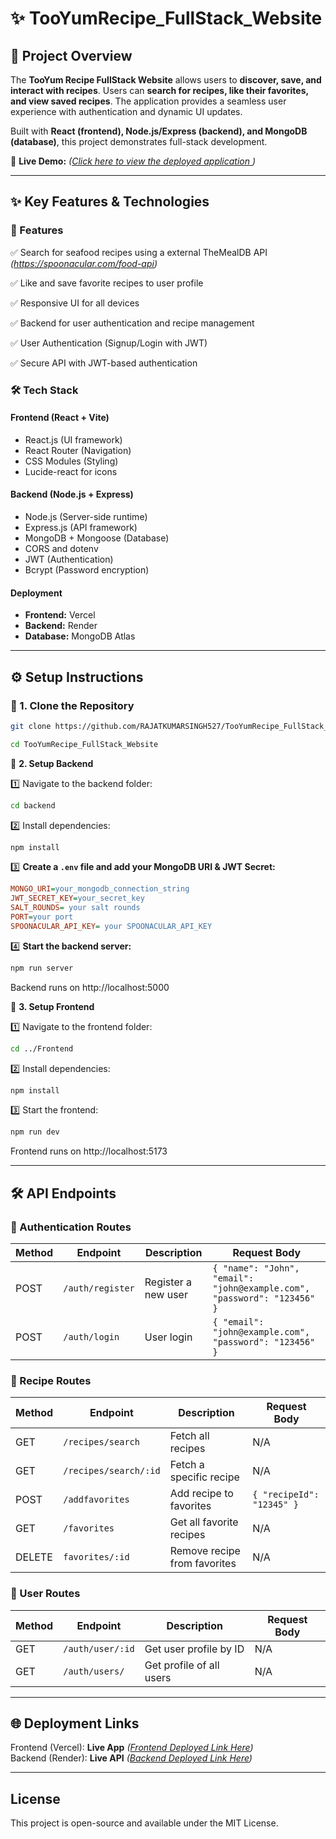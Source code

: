 # ✨ TooYumRecipe_FullStack_Website

## 🌟 Project Overview  
The **TooYum Recipe FullStack Website** allows users to **discover, save, and interact with recipes**. Users can **search for recipes, like their favorites, and view saved recipes**. The application provides a seamless user experience with authentication and dynamic UI updates.

Built with **React (frontend), Node.js/Express (backend), and MongoDB (database)**, this project demonstrates full-stack development.  

🔗 **Live Demo:**  *([Click here to view the deployed application ](https://too-yum-recipe-full-stack-website.vercel.app/))*  

---

## ✨ Key Features & Technologies  


### 🌟 Features  
✅ Search for seafood recipes using a external TheMealDB API *(https://spoonacular.com/food-api)*

✅ Like and save favorite recipes to user profile

✅ Responsive UI for all devices

✅ Backend for user authentication and recipe management

✅ User Authentication (Signup/Login with JWT)  

✅ Secure API with JWT-based authentication  

### 🛠️ Tech Stack  
#### **Frontend (React + Vite)**
- React.js (UI framework)
- React Router (Navigation)
- CSS Modules (Styling)
- Lucide-react for icons

#### **Backend (Node.js + Express)**
- Node.js (Server-side runtime)
- Express.js (API framework)
- MongoDB + Mongoose (Database)
- CORS and dotenv
- JWT (Authentication)
- Bcrypt (Password encryption)

#### **Deployment**
- **Frontend:** Vercel  
- **Backend:** Render  
- **Database:** MongoDB Atlas  

---

## ⚙️ Setup Instructions  

### 🔹 1. Clone the Repository  
```bash
git clone https://github.com/RAJATKUMARSINGH527/TooYumRecipe_FullStack_Website.git

cd TooYumRecipe_FullStack_Website
```

🔹 **2. Setup Backend**

1️⃣ Navigate to the backend folder:
```bash
cd backend
```

2️⃣ Install dependencies:
```bash
npm install
```

3️⃣ **Create a `.env` file and add your MongoDB URI & JWT Secret:**
```ini
MONGO_URI=your_mongodb_connection_string
JWT_SECRET_KEY=your_secret_key
SALT_ROUNDS= your salt rounds
PORT=your port
SPOONACULAR_API_KEY= your SPOONACULAR_API_KEY
```

4️⃣ **Start the backend server:**
```bash
npm run server
```
Backend runs on http://localhost:5000

🔹 **3. Setup Frontend**

1️⃣ Navigate to the frontend folder:
```bash
cd ../Frontend
```

2️⃣ Install dependencies:
```bash
npm install
```

3️⃣ Start the frontend:
```bash
npm run dev
```
Frontend runs on http://localhost:5173

---

## 🛠️ API Endpoints  

### 🔹 Authentication Routes
| Method | Endpoint | Description | Request Body |
|--------|---------|-------------|--------------|
| POST | `/auth/register` | Register a new user | `{ "name": "John", "email": "john@example.com", "password": "123456" }` |
| POST | `/auth/login` | User login | `{ "email": "john@example.com", "password": "123456" }` |

### 🔹 Recipe Routes
| Method | Endpoint | Description | Request Body |
|--------|---------|-------------|--------------|
| GET | `/recipes/search` | Fetch all recipes | N/A |
| GET | `/recipes/search/:id` | Fetch a specific recipe | N/A |
| POST | `/addfavorites` | Add recipe to favorites | `{ "recipeId": "12345" }` |
| GET | `/favorites` | Get all favorite recipes | N/A |
| DELETE | `favorites/:id` | Remove recipe from favorites | N/A |

### 🔹 User Routes
| Method | Endpoint | Description | Request Body |
|--------|---------|-------------|--------------|
| GET | `/auth/user/:id` | Get user profile by ID | N/A |
| GET | `/auth/users/` | Get profile of all users | N/A |

---

## 🌐 Deployment Links

Frontend (Vercel): **Live App** *([Frontend Deployed Link Here](https://too-yum-recipe-full-stack-website.vercel.app/))*  
Backend (Render): **Live API** *([Backend Deployed Link Here](https://tooyumrecipe-fullstack-website.onrender.com))*  

---

## License
This project is open-source and available under the MIT License.

